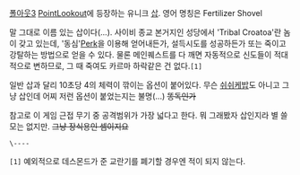 [폴아웃3](%ED%8F%B4%EC%95%84%EC%9B%833.md) [PointLookout](Point%20Lookout.md)에 등장하는 유니크 [삽](%EC%82%BD.md). 영어 명칭은
Fertilizer Shovel

말 그대로 이름 있는 삽이다(...). 사이비 종교 본거지인 성당에서 'Tribal Croatoa'란 놈이 갖고 있는데,
'동심'[Perk](Perk.md)을 이용해 얻어내든가, 설득시도를 성공하든가 또는 죽이고 강탈하는 방법으로 얻을 수 있다. 물론
메인퀘스트를 다 깨면 자동적으로 신도들이 적대적으로 변하므로, 그 때 죽여도 카르마 하락같은 건 없다.`[1]`

일반 삽과 달리 10초당 4의 체력이 깎이는 옵션이 붙어있다. 무슨
[쉬쉬케밥](%EC%89%AC%EC%89%AC%EC%BC%80%EB%B0%A5.md)도 아니고 그냥 삽인데 어찌 저런 옵션이 붙었는지는
불명(...) <del>똥독인가</del>

참고로 이 게임 근접 무기 중 공격범위가 가장 넓다고 한다. 뭐 그래봤자 삽인지라 별 쓸모는 없지만. <del>그냥 장식용인
셈이지요</del>

`\----`

`[1]` 예외적으로 데스몬드가 준 교란기를 폐기할 경우엔 적이 되지 않는다.

